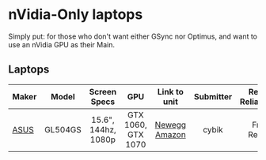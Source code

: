# nVidia-Only laptops
Simply put: for those who don't want either GSync nor Optimus, and want to use an nVidia GPU as their Main.

## Laptops

|Maker|Model|Screen Specs|GPU|Link to unit|Submitter|Report Reliability*|Price|More|
|:---|:---:|:---:|:---:|:---:|:---:|:---:|:---:|---:|
|[ASUS](OEM_ODM_Brands.md#asus)|GL504GS|15.6", 144hz, 1080p|GTX 1060, GTX 1070|[Newegg](https://www.newegg.com/p/N82E16834235087) [Amazon](https://smile.amazon.com/dp/B07D7P4SY1/)|cybik|From Review|[1400 US$ on sale](https://www.newegg.com/p/N82E16834235087)|[Review](https://www.notebookcheck.net/Asus-ROG-Strix-GL504GM-Hero-II-i7-8750H-GTX-1060-FHD-Laptop-Review.326126.0.html)|

